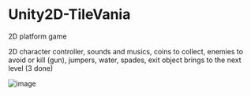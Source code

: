 # Unity2D-TileVania

2D platform game

2D character controller, sounds and musics, coins to collect, enemies to avoid or kill (gun), jumpers, water, spades, exit object brings to the next level (3 done)

![image](https://user-images.githubusercontent.com/76753488/205455637-5a5c354d-16e1-43d5-a79c-ea94f9196c07.png)
